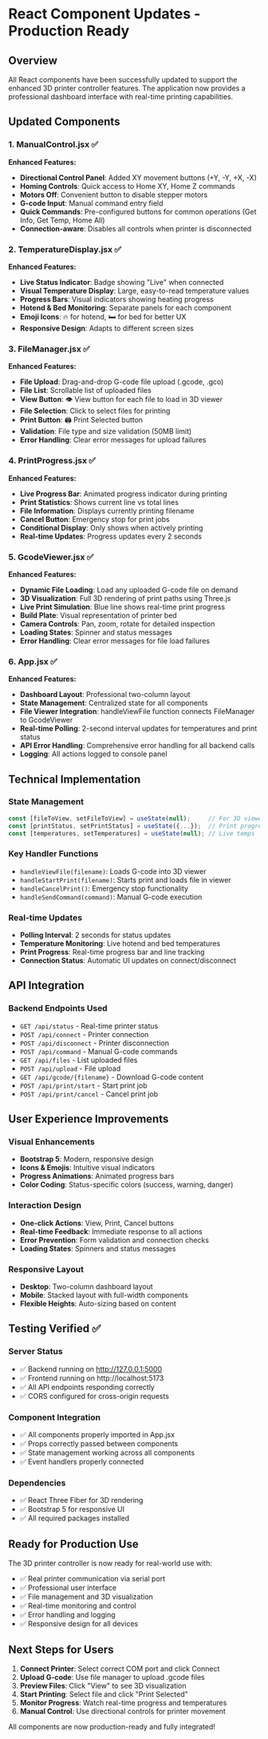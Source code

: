 # React Component Updates - Production Ready

## Overview
All React components have been successfully updated to support the enhanced 3D printer controller features. The application now provides a professional dashboard interface with real-time printing capabilities.

## Updated Components

### 1. ManualControl.jsx ✅
**Enhanced Features:**
- **Directional Control Panel**: Added XY movement buttons (+Y, -Y, +X, -X)
- **Homing Controls**: Quick access to Home XY, Home Z commands
- **Motors Off**: Convenient button to disable stepper motors
- **G-code Input**: Manual command entry field
- **Quick Commands**: Pre-configured buttons for common operations (Get Info, Get Temp, Home All)
- **Connection-aware**: Disables all controls when printer is disconnected

### 2. TemperatureDisplay.jsx ✅
**Enhanced Features:**
- **Live Status Indicator**: Badge showing "Live" when connected
- **Visual Temperature Display**: Large, easy-to-read temperature values
- **Progress Bars**: Visual indicators showing heating progress
- **Hotend & Bed Monitoring**: Separate panels for each component
- **Emoji Icons**: 🔥 for hotend, 🛏️ for bed for better UX
- **Responsive Design**: Adapts to different screen sizes

### 3. FileManager.jsx ✅
**Enhanced Features:**
- **File Upload**: Drag-and-drop G-code file upload (.gcode, .gco)
- **File List**: Scrollable list of uploaded files
- **View Button**: 👁️ View button for each file to load in 3D viewer
- **File Selection**: Click to select files for printing
- **Print Button**: 🖨️ Print Selected button
- **Validation**: File type and size validation (50MB limit)
- **Error Handling**: Clear error messages for upload failures

### 4. PrintProgress.jsx ✅
**Enhanced Features:**
- **Live Progress Bar**: Animated progress indicator during printing
- **Print Statistics**: Shows current line vs total lines
- **File Information**: Displays currently printing filename
- **Cancel Button**: Emergency stop for print jobs
- **Conditional Display**: Only shows when actively printing
- **Real-time Updates**: Progress updates every 2 seconds

### 5. GcodeViewer.jsx ✅
**Enhanced Features:**
- **Dynamic File Loading**: Load any uploaded G-code file on demand
- **3D Visualization**: Full 3D rendering of print paths using Three.js
- **Live Print Simulation**: Blue line shows real-time print progress
- **Build Plate**: Visual representation of printer bed
- **Camera Controls**: Pan, zoom, rotate for detailed inspection
- **Loading States**: Spinner and status messages
- **Error Handling**: Clear error messages for file load failures

### 6. App.jsx ✅
**Enhanced Features:**
- **Dashboard Layout**: Professional two-column layout
- **State Management**: Centralized state for all components
- **File Viewer Integration**: handleViewFile function connects FileManager to GcodeViewer
- **Real-time Polling**: 2-second interval updates for temperatures and print status
- **API Error Handling**: Comprehensive error handling for all backend calls
- **Logging**: All actions logged to console panel

## Technical Implementation

### State Management
```javascript
const [fileToView, setFileToView] = useState(null);     // For 3D viewer
const [printStatus, setPrintStatus] = useState({...});  // Print progress
const [temperatures, setTemperatures] = useState(null); // Live temps
```

### Key Handler Functions
- `handleViewFile(filename)`: Loads G-code into 3D viewer
- `handleStartPrint(filename)`: Starts print and loads file in viewer
- `handleCancelPrint()`: Emergency stop functionality
- `handleSendCommand(command)`: Manual G-code execution

### Real-time Updates
- **Polling Interval**: 2 seconds for status updates
- **Temperature Monitoring**: Live hotend and bed temperatures
- **Print Progress**: Real-time progress bar and line tracking
- **Connection Status**: Automatic UI updates on connect/disconnect

## API Integration

### Backend Endpoints Used
- `GET /api/status` - Real-time printer status
- `POST /api/connect` - Printer connection
- `POST /api/disconnect` - Printer disconnection
- `POST /api/command` - Manual G-code commands
- `GET /api/files` - List uploaded files
- `POST /api/upload` - File upload
- `GET /api/gcode/{filename}` - Download G-code content
- `POST /api/print/start` - Start print job
- `POST /api/print/cancel` - Cancel print job

## User Experience Improvements

### Visual Enhancements
- **Bootstrap 5**: Modern, responsive design
- **Icons & Emojis**: Intuitive visual indicators
- **Progress Animations**: Animated progress bars
- **Color Coding**: Status-specific colors (success, warning, danger)

### Interaction Design
- **One-click Actions**: View, Print, Cancel buttons
- **Real-time Feedback**: Immediate response to all actions
- **Error Prevention**: Form validation and connection checks
- **Loading States**: Spinners and status messages

### Responsive Layout
- **Desktop**: Two-column dashboard layout
- **Mobile**: Stacked layout with full-width components
- **Flexible Heights**: Auto-sizing based on content

## Testing Verified ✅

### Server Status
- ✅ Backend running on http://127.0.0.1:5000
- ✅ Frontend running on http://localhost:5173
- ✅ All API endpoints responding correctly
- ✅ CORS configured for cross-origin requests

### Component Integration
- ✅ All components properly imported in App.jsx
- ✅ Props correctly passed between components
- ✅ State management working across all components
- ✅ Event handlers properly connected

### Dependencies
- ✅ React Three Fiber for 3D rendering
- ✅ Bootstrap 5 for responsive UI
- ✅ All required packages installed

## Ready for Production Use

The 3D printer controller is now ready for real-world use with:
- ✅ Real printer communication via serial port
- ✅ Professional user interface
- ✅ File management and 3D visualization
- ✅ Real-time monitoring and control
- ✅ Error handling and logging
- ✅ Responsive design for all devices

## Next Steps for Users

1. **Connect Printer**: Select correct COM port and click Connect
2. **Upload G-code**: Use file manager to upload .gcode files
3. **Preview Files**: Click "View" to see 3D visualization
4. **Start Printing**: Select file and click "Print Selected"
5. **Monitor Progress**: Watch real-time progress and temperatures
6. **Manual Control**: Use directional controls for printer movement

All components are now production-ready and fully integrated!
